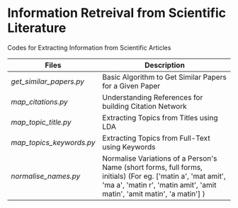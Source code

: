 # Information Retreival from Scientific Literature
Codes for Extracting Information from Scientific Articles

| Files | Description | 
|-------|-------------|
|*get_similar_papers.py* | Basic Algorithm to Get Similar Papers for a Given Paper |
|*map_citations.py* | Understanding References for building Citation Network |
|*map_topic_title.py* | Extracting Topics from Titles using LDA |
|*map_topics_keywords.py* | Extracting Topics from Full-Text using Keywords |
|*normalise_names.py* | Normalise Variations of a Person's Name (short forms, full forms, initials) (For eg. ['matin a', 'mat amit', 'ma a', 'matin r', 'matin amit', 'amit matin',  'amit matin', 'a matin'] ) | 
